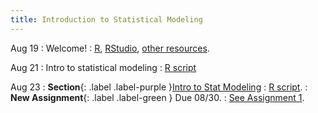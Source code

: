 ```yaml
---
title: Introduction to Statistical Modeling
---
```


Aug 19
: Welcome!
  : [R](https://cran.r-project.org/), [RStudio](https://posit.co/download/rstudio-desktop/), [other resources](https://jlacasa.github.io/STAT705_F2024/resources/).

Aug 21
: Intro to statistical modeling
  : [R script](#)

Aug 23
: **Section**{: .label .label-purple }[Intro to Stat Modeling](#)
  : [R script](#).
: **New Assignment**{: .label .label-green } Due 08/30.
  : [See Assignment 1](#).
